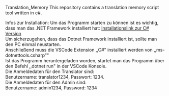 Translation_Memory
This repository contains a translation memory script tool written in c#.

Infos zur Installation:
Um das Programm starten zu können ist es wichtig, dass man das .NET Framework installiert hat:
[Installationslink zur C# Version](https://dotnet.microsoft.com/download/dotnet-core/thank-you/sdk-3.1.406-windows-x64-installer)
<br>
Um sicherzugehen, dass das Dotnet Framework installiert ist, sollte man den PC einmal neustarten.
<br>
Anschließend muss die VSCode Extension ,,C#" installiert werden von ,,ms-dotnettools.csharp""
<br>
Ist das Programm heruntergeladen worden, startet man das Programm über den Befehl ,,dotnet run" in der VSCode Konsole.
<br>
Die Anmeldedaten für den Translator sind:<br> Benutzername: translator1234, Passwort: 1234.<br>Die Anmeldedaten für den Admin sind:<br> Benutzername: admin1234, Password: 1234